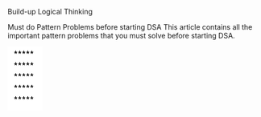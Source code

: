 Build-up Logical Thinking

Must do Pattern Problems before starting DSA
This article contains all the important pattern problems that you must solve before starting DSA. 

![Pattern-1](P1.png)